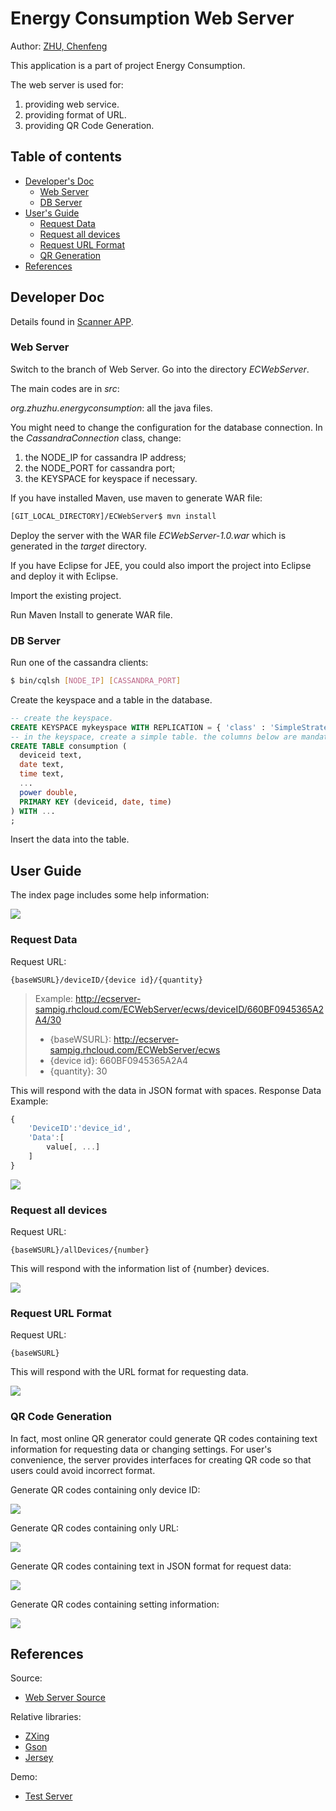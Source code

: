 Energy Consumption Web Server
=========================

Author: [ZHU, Chenfeng](http://about.me/zhuchenfeng)

This application is a part of project Energy Consumption.

The web server is used for:

1. providing web service.
2. providing format of URL.
3. providing QR Code Generation.

Table of contents
-----------------

  * [Developer's Doc](#developer-doc)
    * [Web Server](#web-server)
    * [DB Server](#db-server)
  * [User's Guide](#user-guide)
    * [Request Data](#request-data)
    * [Request all devices](#request-all-devices)
    * [Request URL Format](#request-url-format)
    * [QR Generation](#qr-generation)
  * [References](#references)

## Developer Doc

Details found in [Scanner APP](https://github.com/sampig/EnergyConsumption/tree/scanner-app/ScannerApp).

### Web Server

Switch to the branch of Web Server. Go into the directory _ECWebServer_.

The main codes are in _src_:

_org.zhuzhu.energyconsumption_: all the java files.

You might need to change the configuration for the database connection. In the _CassandraConnection_ class, change:

1. the NODE_IP for cassandra IP address;
2. the NODE_PORT for cassandra port;
3. the KEYSPACE for keyspace if necessary.

If you have installed Maven, use maven to generate WAR file:

``` sh
[GIT_LOCAL_DIRECTORY]/ECWebServer$ mvn install
```

Deploy the server with the WAR file _ECWebServer-1.0.war_ which is generated in the _target_ directory.

If you have Eclipse for JEE, you could also import the project into Eclipse and deploy it with Eclipse.

Import the existing project.

Run Maven Install to generate WAR file.

### DB Server

Run one of the cassandra clients:

``` sh
$ bin/cqlsh [NODE_IP] [CASSANDRA_PORT]
```

Create the keyspace and a table in the database.

``` sql
-- create the keyspace.
CREATE KEYSPACE mykeyspace WITH REPLICATION = { 'class' : 'SimpleStrategy', 'replication_factor' : 1};
-- in the keyspace, create a simple table. the columns below are mandatory.
CREATE TABLE consumption (
  deviceid text,
  date text,
  time text,
  ...
  power double,
  PRIMARY KEY (deviceid, date, time)
) WITH ...
;
```

Insert the data into the table.

## User Guide

The index page includes some help information:

![](resources/images/00_1Index.png?raw=true)

### Request Data

Request URL:

```
{baseWSURL}/deviceID/{device id}/{quantity}
```

> Example: http://ecserver-sampig.rhcloud.com/ECWebServer/ecws/deviceID/660BF0945365A2A4/30
>   - {baseWSURL}: http://ecserver-sampig.rhcloud.com/ECWebServer/ecws
>   - {device id}: 660BF0945365A2A4
>   - {quantity}: 30

This will respond with the data in JSON format with spaces. Response Data Example:

``` javascript
{
    'DeviceID':'device_id',
    'Data':[
        value[, ...]
    ]
}
```

![](resources/images/01_1RequestData.png?raw=true)

### Request all devices

Request URL:

```
{baseWSURL}/allDevices/{number}
```

This will respond with the information list of {number} devices.

![](resources/images/01_2AllDevices.png?raw=true)

### Request URL Format

Request URL:

```
{baseWSURL}
```

This will respond with the URL format for requesting data.

![](resources/images/01_3URLFormat.png?raw=true)

### QR Code Generation

In fact, most online QR generator could generate QR codes containing text information for requesting data or changing settings. For user's convenience, the server provides interfaces for creating QR code so that users could avoid incorrect format.

Generate QR codes containing only device ID:

![](resources/images/02_1DeviceID.png?raw=true)

Generate QR codes containing only URL:

![](resources/images/02_2URL.png?raw=true)

Generate QR codes containing text in JSON format for request data:

![](resources/images/02_3JSON.png?raw=true)

Generate QR codes containing setting information:

![](resources/images/02_4Setting.png?raw=true)

## References

Source:

- [Web Server Source](https://github.com/sampig/EnergyConsumption/tree/ecwebserver/ECWebServer)

Relative libraries:

- [ZXing](https://github.com/zxing/zxing)
- [Gson](https://github.com/google/gson)
- [Jersey](https://jersey.java.net/)

Demo:

- [Test Server](http://ecserver-sampig.rhcloud.com/ECWebServer)
